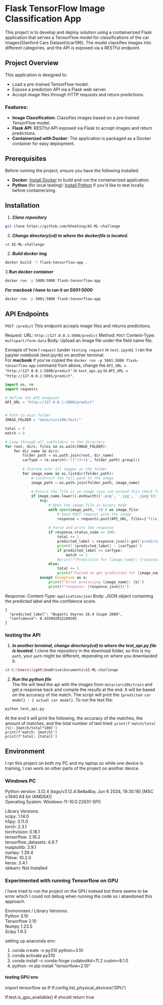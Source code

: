 # Flask TensorFlow Image Classification App
This project is to develop and deploy solution using a containerized Flask application that serves a TensorFlow model for classifications of the car images(Stanford Cars Dataset)(car196). The model classifies images into different categories, and the API is exposed via a RESTful endpoint.

## Project Overview

This application is designed to:
- Load a pre-trained TensorFlow model.
- Expose a prediction API via a Flask web server.
- Accept image files through HTTP requests and return predictions.

### Features:
- **Image Classification**: Classifies images based on a pre-trained TensorFlow model.
- **Flask API**: RESTful API exposed via Flask to accept images and return predictions.
- **Containerized with Docker**: The application is packaged as a Docker container for easy deployment.

## Prerequisites

Before running the project, ensure you have the following installed:

- **Docker**: [Install Docker](https://www.docker.com/get-started) to build and run the containerized application.
- **Python** (for local testing): [Install Python](https://www.python.org/downloads/) if you'd like to test locally before containerizing.

## Installation

1.  ***Clone repository***
``` bash
git clone https://github.com/kheehing/AI-ML-challenge
```
2.  ***Change directory(cd) to where the dockerfile is located.***  
``` bash
cd AI-ML-challenge
```
2.  ***Build docker img***  
   
``` bash
docker build -t flask-tensorflow-app .
```
3  ***Run docker container***
``` bash
docker run -p 5000:5000 flask-tensorflow-app
```
***For <b>macbook</b> I have to run it on 5001:5000***
``` bash
docker run -p 5001:5000 flask-tensorflow-app
```


## API Endpoints
`POST /predict`
This endpoint accepts image files and returns predictions.

Request:
URL: `http://127.0.0.1:5000/predict`
Method: `POST`
Content-Type: `multipart/form-data`
Body: Upload an image file under the field name file.

Exmaple of how I `request` (under `testing request` in `test.ipynb`). I ran the jupyter notebook (test.ipynb) on another terminal.  
For <b>macbook</b> if you've copied the `docker run -p 5001:5000 flask-tensorflow-app` command from above, change the `API_URL = "http://127.0.0.1:5000/predict"` in `text_api.py` to `API_URL = "http://127.0.0.1:5001/predict"`.

``` python
import os, re
import requests

# Define the API endpoint
API_URL = "http://127.0.0.1:5000/predict"


# Path to main folder
IMAGE_FOLDER = "data/cars196/test/"

total = 0
match = 0

# Loop through all subfolders in the directory
for root, dirs, files in os.walk(IMAGE_FOLDER):
    for dir_name in dirs:
        folder_path = os.path.join(root, dir_name)
        carType = re.search(r'([^/]+)$', folder_path).group(1)
        
        # Iterate over all images in the folder
        for image_name in os.listdir(folder_path):
            # Construct the full path to the image
            image_path = os.path.join(folder_path, image_name)
        
            # Ensure the file is an image (you can extend this check for other formats if needed)
            if image_name.lower().endswith(('.png', '.jpg', '.jpeg')):
                try:
                    # Open the image file in binary mode
                    with open(image_path, 'rb') as image_file:
                        # Send POST request with the image
                        response = requests.post(API_URL, files={'file': image_file})
                        
                    # Parse and print the response
                    if response.status_code == 200:
                        total += 1
                        predicted_label = response.json().get('predicted_label')
                        print(f'{predicted_label} : {carType}')
                        if predicted_label == carType:
                            match += 1
                        #print(f"Prediction for {image_name}: {response.json()}")
                    else:
                        total += 1
                        print(f"Failed to get prediction for {image_name}. Status code: {response.status_code}")
                except Exception as e:
                    print(f"Error processing {image_name}: {e}")
                    print(f"response: {response.json()}")
```

Response:
Content-Type: `application/json`
Body: JSON object containing the predicted label and the confidence score.
```
{
  "predicted_label": "Bugatti Veyron 16.4 Coupe 2009",
  "confidence": 0.435992032289505
}
```
### testing the API
1.  ***In another terminal, change directory(cd) to where the test_api.py file is located.***
   I clone the repository in the download folder, so this is my `path`, your `path` might be different, depending on where you downlaoded it.
``` bash
cd C:\Users\light\OneDrive\Documents\AI-ML-challenge
```

2. ***Run the python file***\
   The file will feed the api with the images from `data/cars106/train` and get a response back and compile the results at the end. It will be based on the accuracy of the match. The script will print the `{predicted car model} : { actual car model}`. To run the test  file:
``` bash
python test_api.py
```
At the end it will print the following, the accuracy of the matches, the amount of matches, and the total number of test tried:
` print(f'match/total (%): {match/total*100}')  `  
`print(f'match: {match}')  `  
`print(f'total: {total}')`  

## Environment
I ran this project on both my PC and my laptop so while one device is training, I can work on other parts of the project on another device.

### Windows PC 
Python version: 3.12.4 (tags/v3.12.4:8e8a4ba, Jun  6 2024, 19:30:16) [MSC v.1940 64 bit (AMD64)]  
Operating System: Windows-11-10.0.22631-SP0  
 
Library Versions:  
scipy: 1.14.0  
h5py: 3.11.0  
torch: 2.3.1  
torchvision: 0.18.1  
tensorflow: 2.16.2  
tensorflow_datasets: 4.9.7  
matplotlib: 3.9.1  
numpy: 1.26.4  
Pillow: 10.2.0  
keras: 3.4.1  
sklearn: Not Installed  

### Experimented with running Tensorflow on GPU
I have tried to run the project on the GPU instead but there seems to be error which I could not debug when running the code so i abandoned this approach.

Environment / Library Versions:  
Python 3.10  
Tensorflow 2.10  
Numpy 1.23.5  
Scipy 1.9.3  

setting up anaconda env:
1. conda create -n py310 python=3.10
2. conda activate py310
3. conda install -c conda-forge cudatoolkit=11.2 cudnn=8.1.0
4. python -m pip install "tensorflow=2.10"

#### testing GPU env
import tensorflow as tf
tf.config.list_physical_devices('GPU')

tf.test.is_gpu_available() # should return true

